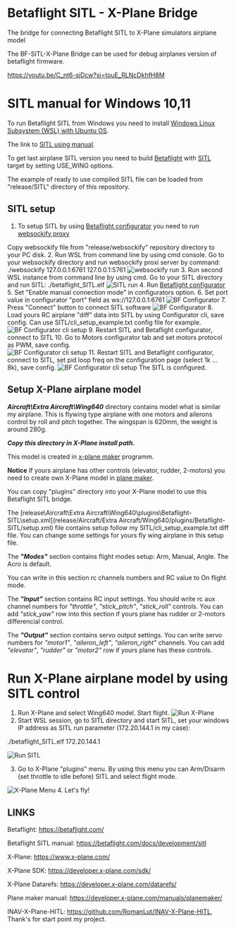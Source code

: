 # Betaflight SITL - X-Plane Bridge
The bridge for connecting Betaflight SITL to X-Plane simulators airplane model 

The BF-SITL-X-Plane Bridge can be used for debug airplanes version of betaflight firmware.

https://youtu.be/C_nt6-sjDcw?si=touE_RLNcDkhfH8M

# SITL manual for Windows 10,11
To run Betaflight SITL from Windows you need to install [Windows Linux Subsystem (WSL) with Ubuntu OS](https://learn.microsoft.com/en-us/windows/wsl/install).

The link to [SITL using manual](https://betaflight.com/docs/development/sitl).

To get last airplane SITL version you need to build [Betaflight](https://betaflight.com/) with [SITL](https://betaflight.com/docs/development/sitl) target by setting USE_WING options.  

The example of ready to use compiled SITL file can be loaded from "release/SITL" directory of this repository. 

## SITL setup
1. To setup SITL by using [Betaflight configurator](https://app.betaflight.com/) you need to run [websockify proxy](https://github.com/novnc/websockify-other)

Copy websockify file from "release/websockify" repository directory to your PC disk.
2. Run WSL from command line by using cmd console. Go to your websockify directory and run websockify proxi server by command:  
./websockify 127.0.0.1:6761 127.0.0.1:5761
![websockify run](/images/websockfy.jpg)
3. Run second WSL instance from command line by using cmd. Go to your SITL directory and run SITL: ./betaflight_SITL.elf
![SITL run](/images/SITL.jpg)
4. Run [Betaflight configurator](https://app.betaflight.com/)
5. Set "Enable manual connection mode" in configurators option.
6. Set port value in configurator "port" field as ws://127.0.0.1:6761
![BF Configurator](/images/BF_cfg_setup.jpg)
7. Press "Connect" button to connect SITL software
![BF Configurator](/images/BF_cfg_show.jpg)
8. Load yours RC airplane "diff" data into SITL by using Configurator cli, save config. Can use SITL/cli_setup_example.txt config file for example.
![BF Configurator cli setup](/images/BF_cfg_cli.jpg)
9. Restart SITL and Betaflight configurator, connect to SITL
10. Go to Motors configurator tab and set motors protocol as PWM, save config.   
![BF Configurator cli setup](/images/BF_cfg_motors.jpg)
11. Restart SITL and Betaflight configurator, connect to SITL, set pid loop freq on the configuration page (select 1k ... 8k), save config.
![BF Configurator cli setup](/images/BF_cfg_pid_loop.jpg)
The SITL is configured.

## Setup X-Plane airplane model
***Aircraft\Extra Aircraft\Wing640*** directory contains model what is similar my airplane. This is flywing type airplane with one motors and ailerons control by roll and pitch together. The wingspan is 620mm, the weight is around 280g. 

***Copy this directory in X-Plane install path.***

This model is created in [x-plane maker](https://developer.x-plane.com/manuals/planemaker/) programm. 


**Notice**
If yours airplane has other controls (elevator, rudder, 2-motors) you need to create own X-Plane model in [plane maker](https://developer.x-plane.com/manuals/planemaker/). 

You can copy "plugins" directory into your X-Plane model to use this Betaflight SITL bridge.


The [release\Aircraft\Extra Aircraft\Wing640\plugins\Betaflight-SITL\setup.xml](release/Aircraft/Extra Aircraft/Wing640/plugins/Betaflight-SITL/setup.xml) file contains setup follow my SITL/cli_setup_example.txt diff file.
You can change some settings for yours fly wing airplane in this setup file.

The ***"Modes"*** section contains flight modes setup: Arm, Manual, Angle. The Acro is default.

You can write in this section rc channels numbers and RC value to On flight mode.

The ***"Input"*** section contains RC input settings. You should write rc aux channel numbers for *"throttle"*, *"stick_pitch"*, *"stick_roll"* controls.
You can add *"stick_yaw"* row into this section if yours plane has rudder or 2-motors differencial control.

The ***"Output"*** section contains servo output settings. You can write servo numbers for *"motor1"*, *"aileron_left"*, *"aileron_right"* channels.
You can add *"elevator"*, *"rudder"* or *"motor2"* row if yours plane has these controls.

# Run X-Plane airplane model by using SITL control
1. Run X-Plane and select Wing640 model. Start flight.
![Run X-Plane](/images/X-Plane-main.jpg)
2. Start WSL session, go to SITL directory and start SITL, set your windows IP address as SITL run parameter (172.20.144.1 in my case):

./betaflight_SITL.elf 172.20.144.1

![Run SITL](/images/SITL_XPlane_Start.jpg)

3. Go to X-Plane "plugins" menu. By using this menu you can Arm/Disarm (set throttle to idle before) SITL and select flight mode.

![X-Plane Menu](/images/SITL_XPlane_Menu.jpg)
4. Let's fly!



## LINKS
Betaflight: https://betaflight.com/

Betaflight SITL manual: https://betaflight.com/docs/development/sitl

X-Plane: https://www.x-plane.com/

X-Plane SDK: https://developer.x-plane.com/sdk/

X-Plane Datarefs: https://developer.x-plane.com/datarefs/

Plane maker manual: https://developer.x-plane.com/manuals/planemaker/

INAV-X-Plane-HITL: https://github.com/RomanLut/INAV-X-Plane-HITL, Thank's for start point my project.


